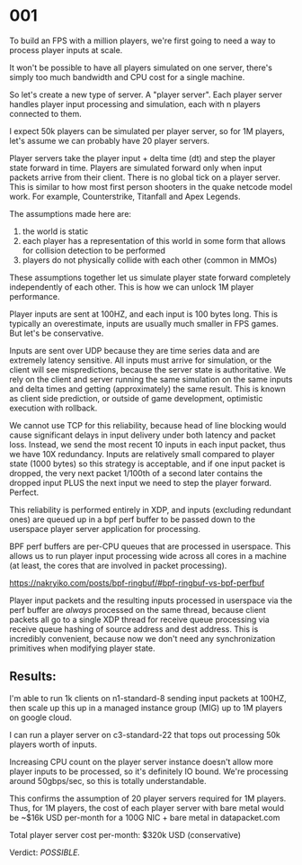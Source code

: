 # 001

To build an FPS with a million players, we're first going to need a way to process player inputs at scale. 

It won't be possible to have all players simulated on one server, there's simply too much bandwidth and CPU cost for a single machine.

So let's create a new type of server. A "player server". Each player server handles player input processing and simulation, each with n players connected to them. 

I expect 50k players can be simulated per player server, so for 1M players, let's assume we can probably have 20 player servers.

Player servers take the player input + delta time (dt) and step the player state forward in time. Players are simulated forward only when input packets arrive from their client. There is no global tick on a player server. This is similar to how most first person shooters in the quake netcode model work. For example, Counterstrike, Titanfall and Apex Legends.

The assumptions made here are: 

1. the world is static
2. each player has a representation of this world in some form that allows for collision detection to be performed
3. players do not physically collide with each other (common in MMOs)

These assumptions together let us simulate player state forward completely independently of each other. This is how we can unlock 1M player performance.

Player inputs are sent at 100HZ, and each input is 100 bytes long. This is typically an overestimate, inputs are usually much smaller in FPS games. But let's be conservative.

Inputs are sent over UDP because they are time series data and are extremely latency sensitive. All inputs must arrive for simulation, or the client will see mispredictions, because the server state is authoritative. We rely on the client and server running the same simulation on the same inputs and delta times and getting (approximately) the same result. This is known as client side prediction, or outside of game development, optimistic execution with rollback.

We cannot use TCP for this reliability, because head of line blocking would cause significant delays in input delivery under both latency and packet loss. Instead, we send the most recent 10 inputs in each input packet, thus we have 10X redundancy. Inputs are relatively small compared to player state (1000 bytes) so this strategy is acceptable, and if one input packet is dropped, the very next packet 1/100th of a second later contains the dropped input PLUS the next input we need to step the player forward. Perfect.

This reliability is performed entirely in XDP, and inputs (excluding redundant ones) are queued up in a bpf perf buffer to be passed down to the userspace player server application for processing.

BPF perf buffers are per-CPU queues that are processed in userspace. This allows us to run player input processing wide across all cores in a machine (at least, the cores that are involved in packet processing).

https://nakryiko.com/posts/bpf-ringbuf/#bpf-ringbuf-vs-bpf-perfbuf

Player input packets and the resulting inputs processed in userspace via the perf buffer are *always* processed on the same thread, because client packets all go to a single XDP thread for receive queue processing via receive queue hashing of source address and dest address. This is incredibly convenient, because now we don't need any synchronization primitives when modifying player state.

## Results:

I'm able to run 1k clients on n1-standard-8 sending input packets at 100HZ, then scale up this up in a managed instance group (MIG) up to 1M players on google cloud.

I can run a player server on c3-standard-22 that tops out processing 50k players worth of inputs. 

Increasing CPU count on the player server instance doesn't allow more player inputs to be processed, so it's definitely IO bound. We're processing around 50gbps/sec, so this is totally understandable.

This confirms the assumption of 20 player servers required for 1M players. Thus, for 1M players, the cost of each player server with bare metal would be ~$16k USD per-month for a 100G NIC + bare metal in datapacket.com

Total player server cost per-month: $320k USD (conservative)

Verdict: *POSSIBLE.*
